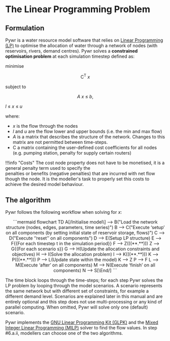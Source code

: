 # The Linear Programming Problem

## Formulation
Pywr is a water resource model software that relies on [Linear Programming (LP)](https://en.wikipedia.org/wiki/Linear_programming)
to optimise the allocation of water through a network of nodes (with reservoirs, rivers, demand centres).
Pywr solves a **constrained optimisation problem** at each simulation timestep defined as:

minimise

<p style="text-align: center;">   C<sup>T</sup> <i>x</i> </p>

subject to

<p style="text-align: center;">
  <i>A</i> <i>x</i> ≤ <i>b</i>, <br/>

  <i>l</i> ≤ <i>x</i> ≤ <i>u</i>
</p>

where:

- _x_ is the flow through the nodes
- _l_ and _u_ are the flow lower and upper bounds (i.e. the min and max flow)
- _A_ is a matrix that describes the structure of the network. Changes to this matrix are not permitted between time-steps. 
- C a matrix containing the user-defined cost coefficients for all nodes 
(e.g. pumping station, penalty for supply certain routers)

!!!info "Costs"
    The cost node property does not have to be monetised, it is a general penalty term used to specify the  
    penalties or benefits (negative penalties) that are incurred with net flow though the node.
    It is the modeller's task to properly set this costs to achieve the desired model behaviour.

## The algorithm
Pywr follows the following workflow when solving for _x_:

<div style="text-align: center; max-height:600px; overflow-y: scroll;">
```mermaid
flowchart TD
    A[/Initialise model\] --> B("Load the network structure (nodes, edges, parameters, time series)")
    B --> C("Execute ‘setup’ on all components (by setting initial state of reservoir storage, flows)")
    C --> D("Execute ‘‘reset’’ on all components")
    D --> E(Setup LP structure)
    E --> F{{For each timestep t in the simulation period}}
    F --> Z(((**.**)))
    Z --> G{{For each scenario s}}
    G --> H(Update the allocation constraints and objectives)
    H --> I(Solve the allocation problem)
    I --> K(((**.**)))
    K --> P(((**.**)))
    P --> L(Update state within the model)
    K --> Z
    P --> F
    L --> M(Execute ‘after’ on all components) 
    M --> N(Execute ‘finish’ on all components)
    N --> S[\End/]
```
</div>

The time block loops through the time-steps; for each step Pywr solves the LP problem by looping
through the model scenarios. A scenario represents the same network but with different
set of constraints, for example a different demand level. Scenarios are explained
later in this manual and are entirely optional and this step does not use multi-processing or
any kind of parallel computing. When omitted, Pywr will solve only one (default)
scenario. 

Pywr implements the [GNU Linear Programming Kit (GLPK)](https://www.gnu.org/software/glpk/) and 
the [Mixed Integer Linear Programming (MILP)](https://lpsolve.sourceforge.net/5.5/) solver
to find the flow values. In step #6.a.ii, modellers can choose one of the two algorithms.